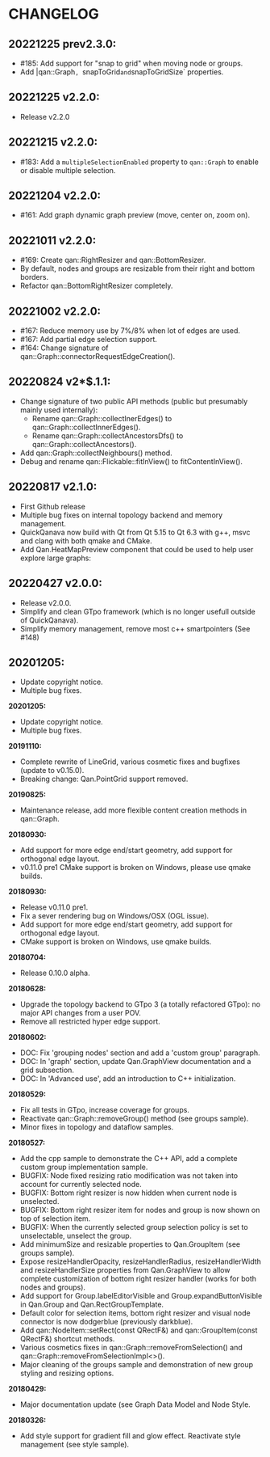# CHANGELOG

## 20221225 prev2.3.0:
- #185: Add support for "snap to grid" when moving node or groups.
- Add |qan::Graph`, `snapToGrid` and `snapToGridSize` properties.

## 20221225 v2.2.0:
- Release v2.2.0

## 20221215 v2.2.0:
- #183: Add a `multipleSelectionEnabled` property to `qan::Graph` to enable or disable multiple selection.

## 20221204 v2.2.0:
- #161: Add graph dynamic graph preview (move, center on, zoom on).

## 20221011 v2.2.0:
- #169: Create qan::RightResizer and qan::BottomResizer.
- By default, nodes and groups are resizable from their right and bottom borders.
- Refactor qan::BottomRightResizer completely.

## 20221002 v2.2.0:
- #167: Reduce memory use by 7%/8% when lot of edges are used.
- #167: Add partial edge selection support.
- #164: Change signature of qan::Graph::connectorRequestEdgeCreation().

## 20220824 v2*$.1.1:
- Change signature of two public API methods (public but presumably mainly used internally):
  - Rename qan::Graph::collectInerEdges() to qan::Graph::collectInnerEdges().
  - Rename qan::Graph::collectAncestorsDfs() to qan::Graph::collectAncestors().
- Add qan::Graph::collectNeighbours() method.
- Debug and rename qan::Flickable::fitInView() to fitContentInView().

## 20220817 v2.1.0:
- First Github release 
- Multiple bug fixes on internal topology backend and memory management.
- QuickQanava now build with Qt from Qt 5.15 to Qt 6.3 with g++, msvc and clang with both qmake and CMake.
- Add Qan.HeatMapPreview component that could be used to help user explore large graphs:

## 20220427 v2.0.0:
- Release v2.0.0.
- Simplify and clean GTpo framework (which is no longer usefull outside of QuickQanava).
- Simplify memory management, remove most c++ smartpointers (See #148)

## 20201205:
- Update copyright notice.
- Multiple bug fixes.

**20201205:** 
+ Update copyright notice.
+ Multiple bug fixes.

**20191110:** 
+ Complete rewrite of LineGrid, various cosmetic fixes and bugfixes (update to v0.15.0).
+ Breaking change: Qan.PointGrid support removed.

**20190825:** 
+ Maintenance release, add more flexible content creation methods in qan::Graph.

**20180930:** 
+ Add support for more edge end/start geometry, add support for orthogonal edge layout.
+ v0.11.0 pre1 CMake support is broken on Windows, please use qmake builds.
    
**20180930:** 
- Release v0.11.0 pre1.
- Fix a sever rendering bug on Windows/OSX (OGL issue).
- Add support for more edge end/start geometry, add support for orthogonal edge layout.
- CMake support is broken on Windows, use qmake builds.
    
**20180704:**

- Release 0.10.0 alpha.

**20180628:**

- Upgrade the topology backend to GTpo 3 (a totally refactored GTpo): no major API changes from a user POV.
- Remove all restricted hyper edge support.

**20180602:**

- DOC: Fix 'grouping nodes' section and add a 'custom group' paragraph.
- DOC: In 'graph' section, update Qan.GraphView documentation and a grid subsection.
- DOC: In 'Advanced use', add an introduction to C++ initialization.

**20180529:**

- Fix all tests in GTpo, increase coverage for groups.
- Reactivate qan::Graph::removeGroup() method (see groups sample).
- Minor fixes in topology and dataflow samples.

**20180527:**

- Add the cpp sample to demonstrate the C++ API, add a complete custom group implementation sample.
- BUGFIX: Node fixed resizing ratio modification was not taken into account for currently selected node.
- BUGFIX: Bottom right resizer is now hidden when current node is unselected.
- BUGFIX: Bottom right resizer item for nodes and group is now shown on top of selection item.
- BUGFIX: When the currently selected group selection policy is set to unselectable, unselect the group.
- Add minimumSize and resizable properties to Qan.GroupItem (see groups sample).
- Expose resizeHandlerOpacity, resizeHandlerRadius, resizeHandlerWidth and resizeHandlerSize properties from Qan.GraphView to allow
  complete customization of bottom right resizer handler (works for both nodes and groups).
- Add support for Group.labelEditorVisible and Group.expandButtonVisible in Qan.Group and Qan.RectGroupTemplate.
- Default color for selection items, bottom right resizer and visual node connector is now dodgerblue (previously darkblue).
- Add qan::NodeItem::setRect(const QRectF&) and qan::GroupItem(const QRectF&) shortcut methods.
- Various cosmetics fixes in qan::Graph::removeFromSelection() and qan::Graph::removeFromSelectionImpl<>().
- Major cleaning of the groups sample and demonstration of new group styling and resizing options.

**20180429:**

- Major documentation update (see Graph Data Model and Node Style.

**20180326:** 

- Add style support for gradient fill and glow effect. Reactivate style management (see style sample).
